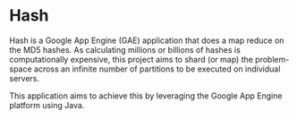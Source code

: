Hash
====

Hash is a Google App Engine (GAE) application that does a map reduce on the MD5 hashes. As calculating millions or billions of hashes is computationally expensive, this project aims to shard (or map) the problem-space across an infinite number of partitions to be executed on individual servers.

This application aims to achieve this by leveraging the Google App Engine platform using Java.